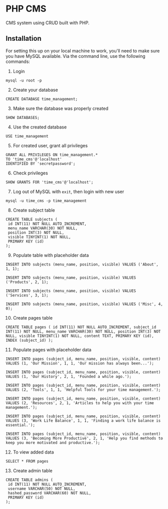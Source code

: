 # PHP CMS
CMS system using CRUD built with PHP.

## Installation

For setting this up on your local machine to work, you'll need to make sure you have MySQL available. Via the command line, use the following commands:

1) Login

```mysql
mysql -u root -p

```

2) Create your database

```mysql
CREATE DATABASE time_management;
```

3) Make sure the database was properly created

```mysql
SHOW DATABASES;
```

4) Use the created database

```mysql
USE time_management
```

5) For created user, grant all privileges

```mysql
GRANT ALL PRIVILEGES ON time_management.*
TO 'time_cms'@'localhost'
IDENTIFIED BY 'secretpassword';
```

6) Check privileges

```mysql
SHOW GRANTS FOR 'time_cms'@'localhost';
```

7) Log out of MySQL with `exit`, then login with new user

```mysql
mysql -u time_cms -p time_management
```

8) Create subject table

```mysql
CREATE TABLE subjects (
 id INT(11) NOT NULL AUTO_INCREMENT,
 menu_name VARCHAR(30) NOT NULL,
 position INT(3) NOT NULL,
 visible TINYINT(1) NOT NULL,
 PRIMARY KEY (id)
);

```

9) Populate table with placeholder data

```mysql
INSERT INTO subjects (menu_name, position, visible) VALUES ('About', 1, 1);

INSERT INTO subjects (menu_name, position, visible) VALUES ('Products', 2, 1);

INSERT INTO subjects (menu_name, position, visible) VALUES ('Services', 3, 1);

INSERT INTO subjects (menu_name, position, visible) VALUES ('Misc', 4, 0);
```

10) Create pages table

```mysql
CREATE TABLE pages ( id INT(11) NOT NULL AUTO_INCREMENT, subject_id INT(11) NOT NULL, menu_name VARCHAR(30) NOT NULL, position INT(3) NOT NULL, visible TINYINT(1) NOT NULL, content TEXT, PRIMARY KEY (id), INDEX (subject_id) );
```

11) Populate pages with placeholder data

```mysql
INSERT INTO pages (subject_id, menu_name, position, visible, content) VALUES (1, 'Our Mission', 1, 1, 'Our mission has always been...');

INSERT INTO pages (subject_id, menu_name, position, visible, content) VALUES (1, 'Our History', 2, 1, 'Founded a while ago.');

INSERT INTO pages (subject_id, menu_name, position, visible, content) VALUES (2, 'Tools', 1, 1, 'Helpful Tools for your time management.');

INSERT INTO pages (subject_id, menu_name, position, visible, content) VALUES (2, 'Resources', 2, 1, 'Articles to help you with your time management.');

INSERT INTO pages (subject_id, menu_name, position, visible, content) VALUES (3, 'Work Life Balance', 1, 1, 'Finding a work life balance is essential.');

INSERT INTO pages (subject_id, menu_name, position, visible, content) VALUES (3, 'Becoming More Productive', 2, 1, 'Help you find methods to keep you more motivated and productive.');
```

12) To view added data

```mysql
SELECT * FROM pages
```

13) Create admin table

```mysql
CREATE TABLE admins (
 id INT(11) NOT NULL AUTO_INCREMENT,
 username VARCHAR(50) NOT NULL,
 hashed_password VARCHAR(60) NOT NULL,
 PRIMARY KEY (id)
);
```
